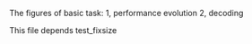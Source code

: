 The figures of basic task:
1, performance evolution 
2, decoding     

This file depends test_fixsize  
